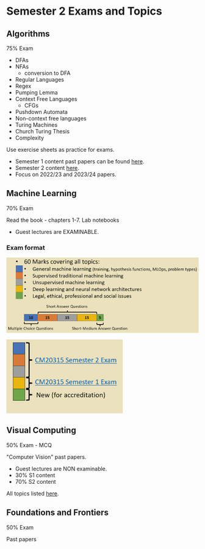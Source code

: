 # Semester 2 Exams and Topics

## Algorithms

75% Exam

- DFAs
- NFAs
    - conversion to DFA
- Regular Languages
- Regex
- Pumping Lemma
- Context Free Languages
    - CFGs
- Pushdown Automata
- Non-context free languages
- Turing Machines
- Church Turing Thesis
- Complexity

Use exercise sheets as practice for exams.  

- Semester 1 content past papers can be found [here](https://www.bath.ac.uk/library/exampapers/?code=CM20217).
- Semester 2 content [here](https://www.bath.ac.uk/library/exampapers/?code=CM20254).
- Focus on 2022/23 and 2023/24 papers. 

## Machine Learning

70% Exam

Read the book - chapters 1-7.
Lab notebooks

- Guest lectures are EXAMINABLE.

### Exam format

![](assets/2025-04-08-10-30-45.png)

![](assets/2025-04-08-10-31-11.png)

## Visual Computing

50% Exam - MCQ

"Computer Vision" past papers.

- Guest lectures are NON examinable.
- 30% S1 content
- 70% S2 content

All topics listed [here](https://moodle.bath.ac.uk/mod/forum/discuss.php?d=538804).

## Foundations and Frontiers

50% Exam

Past papers